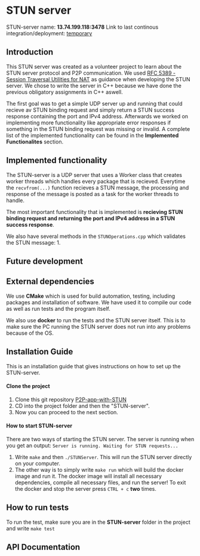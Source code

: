 # STUN server

STUN-server name: **13.74.199.118:3478**
Link to last continous integration/deployment: [temporary](https://github.com/mattiaseggen/P2P-app-with-STUN/actions/runs/681011190)

## Introduction

This STUN server was created as a volunteer project to learn about the STUN server protocol and P2P communication. We used [RFC 5389 - Session Traversal Utilities for NAT](https://tools.ietf.org/html/rfc5389) as guidance when developing the STUN server. We chose to write the server in C++ because we have done the previous obligatory assignments in C++ aswell.

The first goal was to get a simple UDP server up and running that could recieve av STUN binding request and simply return a STUN success response containing the port and IPv4 address. Afterwards we worked on implementing more functionality like appropriate error responses if something in the STUN binding request was missing or invalid. A complete list of the implemented functionality can be found in the **Implemented Functionalites** section.

## Implemented functionality

The STUN-server is a UDP server that uses a Worker class that creates worker threads which handles every package that is recieved. Everytime the ```recvfrom(...)``` function recieves a STUN message, the processing and response of the message is posted as a task for the worker threads to handle.

The most important functionality that is implemented is **recieving STUN binding request and returning the port and IPv4 address in a STUN success response**. 

We also have several methods in the ```STUNOperations.cpp``` which validates the STUN message:
1. 


## Future development

## External dependencies

We use **CMake** which is used for build automation, testing, including packages and installation of software. We have used it to compile our code as well as run tests and the program itself.

We also use **docker** to run the tests and the STUN server itself. This is to make sure the PC running the STUN server does not run into any problems because of the OS.


## Installation Guide

This is an installation guide that gives instructions on how to set up the STUN-server.

#### Clone the project

1. Clone this git repository [P2P-app-with-STUN](https://github.com/mattiaseggen/P2P-app-with-STUN)
2. CD into the project folder and then the "STUN-server".
3. Now you can proceed to the next section.

#### How to start STUN-server

There are two ways of starting the STUN server. The server is running when you get an output: ```Server is running. Waiting for STUN requests...```

1. Write ```make``` and then ```./STUNServer```. This will run the STUN server directly on your computer.
2. The other way is to simply write ```make run``` which will build the docker image and run it. The docker image will install all necessary dependencies, compile all necessary files, and run the server! To exit the docker and stop the server press ```CTRL + c``` **two** times.

## How to run tests

To run the test, make sure you are in the **STUN-server** folder in the project and write ```make test```

## API Documentation